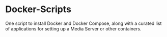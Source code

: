 # Docker-Scripts
One script to install Docker and Docker Compose, along with a curated list of applications for setting up a Media Server or other containers.
